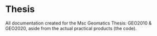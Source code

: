 # Thesis
All documentation created for the Msc Geomatics Thesis: GEO2010 &amp; GEO2020, aside from the actual practical products (the code).
